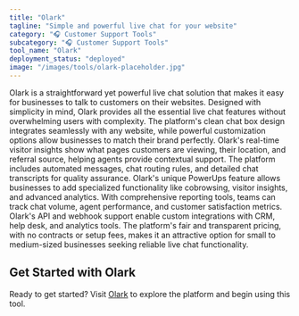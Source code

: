 ```yaml
---
title: "Olark"
tagline: "Simple and powerful live chat for your website"
category: "🎧 Customer Support Tools"
subcategory: "🎧 Customer Support Tools"
tool_name: "Olark"
deployment_status: "deployed"
image: "/images/tools/olark-placeholder.jpg"
---
```

Olark is a straightforward yet powerful live chat solution that makes it easy for businesses to talk to customers on their websites. Designed with simplicity in mind, Olark provides all the essential live chat features without overwhelming users with complexity. The platform's clean chat box design integrates seamlessly with any website, while powerful customization options allow businesses to match their brand perfectly. Olark's real-time visitor insights show what pages customers are viewing, their location, and referral source, helping agents provide contextual support. The platform includes automated messages, chat routing rules, and detailed chat transcripts for quality assurance. Olark's unique PowerUps feature allows businesses to add specialized functionality like cobrowsing, visitor insights, and advanced analytics. With comprehensive reporting tools, teams can track chat volume, agent performance, and customer satisfaction metrics. Olark's API and webhook support enable custom integrations with CRM, help desk, and analytics tools. The platform's fair and transparent pricing, with no contracts or setup fees, makes it an attractive option for small to medium-sized businesses seeking reliable live chat functionality.
## Get Started with Olark

Ready to get started? Visit [Olark](https://olark.com) to explore the platform and begin using this tool.
